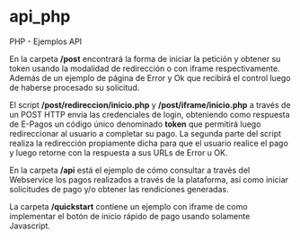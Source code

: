 # api_php
PHP - Ejemplos API

En la carpeta **/post** encontrará la forma de iniciar la petición y obtener su token usando la modalidad de redirección o con iframe respectivamente.
Además de un ejemplo de página de Error y Ok que recibirá el control luego de haberse procesado su solicitud.

El script **/post/redireccion/inicio.php** y **/post/iframe/inicio.php** a través de un POST HTTP envia las credenciales de login, 
obteniendo como respuesta de E-Pagos un código único denominado **token** que permitirá luego redireccionar al usuario a completar su pago.
La segunda parte del script realiza la redirección propiamente dicha para que el usuario realice el pago y luego retorne con la respuesta a sus URLs de Error u OK.

En la carpeta **/api** está el ejemplo de cómo consultar a través del Webservice los pagos realizados a través de la plataforma, 
así como iniciar solicitudes de pago y/o obtener las rendiciones generadas.

La carpeta **/quickstart** contiene un ejemplo con iframe de como implementar el botón de inicio rápido de pago usando solamente Javascript.